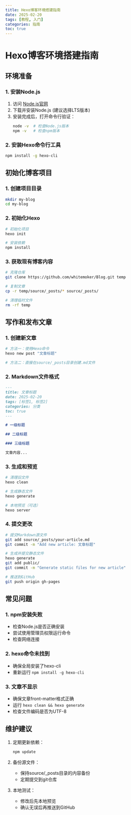 ```yaml
---
title: Hexo博客环境搭建指南
date: 2025-02-20
tags: [教程, 入门]
categories: 指南
toc: true
---
```


# Hexo博客环境搭建指南

## 环境准备

### 1. 安装Node.js
1. 访问 [Node.js官网](https://nodejs.org)
2. 下载并安装Node.js (建议选择LTS版本)
3. 安装完成后，打开命令行验证：
   ```bash
   node -v  # 检查Node.js版本
   npm -v   # 检查npm版本
   ```

### 2. 安装Hexo命令行工具
```bash
npm install -g hexo-cli
```

## 初始化博客项目

### 1. 创建项目目录
```bash
mkdir my-blog
cd my-blog
```

### 2. 初始化Hexo
```bash
# 初始化项目
hexo init

# 安装依赖
npm install
```

### 3. 获取现有博客内容
```bash
# 克隆仓库
git clone https://github.com/whitemoker/Blog.git temp

# 复制文章
cp -r temp/source/_posts/* source/_posts/

# 清理临时文件
rm -rf temp
```

## 写作和发布文章

### 1. 创建新文章
```bash
# 方法一：使用Hexo命令
hexo new post "文章标题"

# 方法二：直接在source/_posts目录创建.md文件
```

### 2. Markdown文件格式
```markdown
---
title: 文章标题
date: 2025-02-20
tags: [标签1, 标签2]
categories: 分类
toc: true
---

# 一级标题

## 二级标题

### 三级标题

文章内容...
```

### 3. 生成和预览
```bash
# 清理旧文件
hexo clean

# 生成静态文件
hexo generate

# 本地预览（可选）
hexo server
```

### 4. 提交更改
```bash
# 提交Markdown源文件
git add source/_posts/your-article.md
git commit -m "Add new article: 文章标题"

# 生成并提交静态文件
hexo generate
git add public/
git commit -m "Generate static files for new article"

# 推送到GitHub
git push origin gh-pages
```

## 常见问题

### 1. npm安装失败
- 检查Node.js是否正确安装
- 尝试使用管理员权限运行命令
- 检查网络连接

### 2. hexo命令未找到
- 确保全局安装了hexo-cli
- 重新运行 `npm install -g hexo-cli`

### 3. 文章不显示
- 确保文章front-matter格式正确
- 运行 `hexo clean && hexo generate`
- 检查文件编码是否为UTF-8

## 维护建议

1. 定期更新依赖：
   ```bash
   npm update
   ```

2. 备份源文件：
   - 保持source/_posts目录的内容备份
   - 定期提交到git仓库

3. 本地测试：
   - 修改后先本地预览
   - 确认无误后再推送到GitHub


